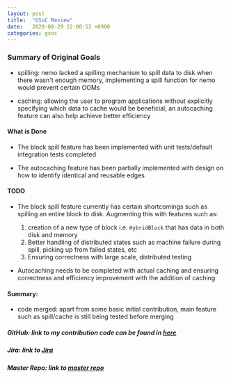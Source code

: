 ```yaml
---
layout: post
title:  "GSoC Review"
date:   2020-08-29 22:00:52 +0900
categories: gsoc
---
```

### Summary of Original Goals

- spilling: nemo lacked a spilling mechanism to spill data to disk when there wasn't enough memory, implementing a spill function for nemo would prevent certain OOMs

- caching: allowing the user to program applications without explicitly specifying which data to cache would be beneficial, an autocaching feature can also help achieve better efficiency

#### What is Done

- The block spill feature has been implemented with unit tests/default integration tests completed
  
- The autocaching feature has been partially implemented with design on how to identify identical and reusable edges


#### TODO
- The block spill feature currently has certain shortcomings such as spilling an entire block to disk. Augmenting this with features such as: 

  1. creation of a new type of block i.e. `HybridBlock` that has data in both disk and memory
  2. Better handling of distributed states such as machine failure during spill, picking up from failed states, etc
  3. Ensuring correctness with large scale, distributed testing
- Autocaching needs to be completed with actual caching and ensuring correctness and efficiency improvement with the addition of caching

#### Summary:
- code merged: apart from some basic initial contribution, main feature such as spill/cache is still being tested before merging 

##### GitHub: link to my contribution code can be found in [here][github]
##### Jira: link to [Jira][jira]
##### Master Repo: link to [master repo][master]


[github]: https://github.com/codinggosu/incubator-nemo
[jira]:   https://issues.apache.org/jira/projects/NEMO/issues/NEMO-443
[master]: https://github.com/apache/incubator-nemo


